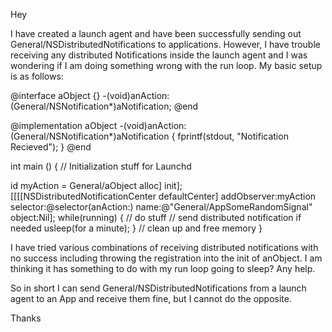 Hey

I have created a launch agent and have been successfully sending out General/NSDistributedNotifications to applications. However, I have trouble receiving any distributed Notifications inside the launch agent and I was wondering if I am doing something wrong with the run loop. My basic setup is as follows:


    
@interface aObject {}
-(void)anAction:(General/NSNotification*)aNotification;
@end

@implementation aObject
-(void)anAction:(General/NSNotification*)aNotification {
    fprintf(stdout, "Notification Recieved");
}
@end

int main () {
    // Initialization stuff for Launchd

   id myAction = General/aObject alloc] init];
	[[[[NSDistributedNotificationCenter defaultCenter] addObserver:myAction
		 selector:@selector(anAction:)
		name:@"General/AppSomeRandomSignal" object:Nil];
   while(running) {
         // do stuff
         // send distributed notification if needed
         usleep(for a minute);
   }
   // clean up and free memory
}



I have tried various combinations of receiving distributed notifications with no success including throwing the registration into the init of anObject. I am thinking it has something to do with my run loop going to sleep? Any help.

So in short I can send General/NSDistributedNotifications from a launch agent to an App and receive them fine, but I cannot do the opposite.

Thanks